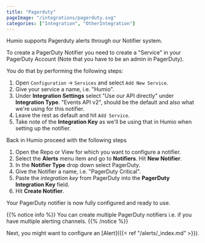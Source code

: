 ```yaml
---
title: "Pagerduty"
pageImage: "/integrations/pagerduty.svg"
categories: ["Integration", "OtherIntegration"]
---
```


Humio supports Pagerduty alerts through our Notifier system.

To create a PagerDuty Notifier you need to create a "Service"
in your PagerDuty Account (Note that you have to be an admin in PagerDuty).

You do that by performing the following steps:

1. Open `Configuration` → `Services` and select `Add New Service`.
2. Give your service a name, i.e. "Humio".
3. Under __Integration Settings__ select "Use our API directly" under __Integration Type__. "Events API v2", should be the default and also what we're using for this notifier.
4. Leave the rest as default and hit `Add Service`.
5. Take note of the __Integration Key__ as we'll be using that in Humio when setting up the notifier.

Back in Humio proceed with the following steps

1. Open the Repo or View for which you want to configure a notifier.
2. Select the __Alerts__ menu item and go to __Notifiers__. Hit __New Notifier__.
3. In the __Notifier Type__ drop down select PagerDuty.
4. Give the Notifier a name, i.e. "PagerDuty Critical".
5. Paste the _integration key_ from PagerDuty into the __PagerDuty Integration Key__ field.
6. Hit __Create Notifier__.

Your PagerDuty notifier is now fully configured and ready to use.

{{% notice info %}}
You can create multiple PagerDuty notifiers i.e. if you have multiple alerting channels.
{{% /notice %}}

Next, you might want to configure an [Alert]({{< ref "/alerts/_index.md" >}}).

